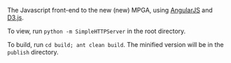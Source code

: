 The Javascript front-end to the new (new) MPGA, using [AngularJS](http://angularjs.org/) and [D3.js](http://d3js.org/).

To view, run `python -m SimpleHTTPServer` in the root directory.

To build, run `cd build; ant clean build`. The minified version will be in the `publish` directory.